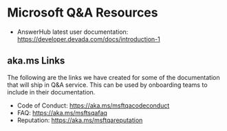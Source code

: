 # Microsoft Q&A Resources

- AnswerHub latest user documentation: https://developer.devada.com/docs/introduction-1

## aka.ms Links

The following are the links we have created for some of the documentation that will ship in Q&A service. This can be used by onboarding teams to include in their documentation.

- Code of Conduct: https://aka.ms/msftqacodeconduct
- FAQ: https://aka.ms/msftsqafaq
- Reputation: https://aka.ms/msftqareputation
